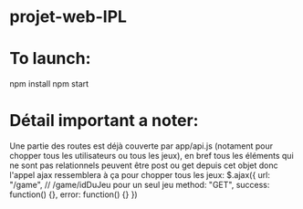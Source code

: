 # projet-web-IPL
# To launch:
npm install
npm start

# Détail important a noter:
Une partie des routes est déjà couverte par app/api.js (notament pour chopper tous les utilisateurs ou tous les jeux),
en bref tous les éléments qui ne sont pas relationnels peuvent être post ou get depuis cet objet
donc l'appel ajax ressemblera à ça pour chopper tous les jeux: 
$.ajax({
    url: "/game",               // /game/idDuJeu pour un seul jeu
    method: "GET",
    success: function() {},
    error: function() {}
})